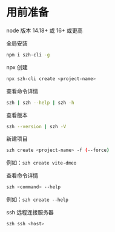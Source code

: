 # 用前准备

node 版本 14.18+ 或 16+ 或更高

全局安装

```bash
npm i szh-cli -g
```

npx 创建

```bash
npx szh-cli create <project-name>
```

查看命令详情

```bash
szh | szh --help | szh -h
```

查看版本

```bash
szh --version | szh -V
```

新建项目

```bash
szh create <project-name> -f (--force)
```

例如：`szh create vite-dmeo`

查看命令详情

```bash
szh <command> --help
```

例如：`szh create --help`

ssh 远程连接服务器

```bash
szh ssh <host>
```
